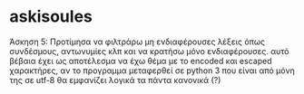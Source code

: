 # askisoules
Άσκηση 5: Προτίμησα να φιλτράρω μη ενδιαφέρουσες λέξεις όπως συνδέσμους, αντωνυμίες κλπ και να κρατήσω μόνο ενδιαφέρουσες.
αυτό βέβαια έχει ως αποτέλεσμα να έχω θέμα με το encoded και escaped χαρακτήρες, αν το προγραμμα μεταφερθεί σε python 3
που είναι από μόνη της σε utf-8 θα εμφανίζει λογικά τα πάντα κανονικά (?)
